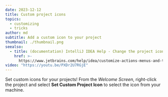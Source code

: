```yaml
---
date: 2023-12-12
title: Custom project icons
topics:
  - customizing
  - tricks
author: md
subtitle: Add a custom icon to your project
thumbnail: ./thumbnail.png
seealso:
  - title: (documentation) IntelliJ IDEA Help - Change the project icon
    href: >-
      https://www.jetbrains.com/help/idea/customize-actions-menus-and-toolbars.html#change-project-icon
video: "https://youtu.be/PXDr2U7RGjE"
---
```


Set custom icons for your projects! From the _Welcome Screen_, right-click the project and select **Set Custom Project Icon** to select the icon from your machine.
